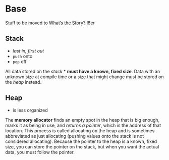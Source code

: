 # Base

Stuff to be moved to [What’s the Story?](https://github.com/SchrodtSven/WhatsTheStory) l8er

## Stack

- *last in, first out*
- ```push``` onto
- ```pop``` off

All data stored on the *stack* </var>* **must have a known, fixed size**. Data with an unknown size at compile time or a size that might change must be stored on the *heap* instead.

## Heap

- is less organized

The **memory allocator** finds an empty spot in the heap that is big enough, marks it as being in use, and *returns a pointer*, which is the address of that location.
This process is called allocating on the heap and is sometimes abbreviated as just allocating (pushing values onto the stack is not considered allocating).
Because the pointer to the heap is a known, fixed size, you can store the pointer on the stack, but when you want the actual data, you must follow the pointer.
